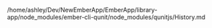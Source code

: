 /home/ashley/Dev/NewEmberApp/EmberApp/library-app/node_modules/ember-cli-qunit/node_modules/qunitjs/History.md
